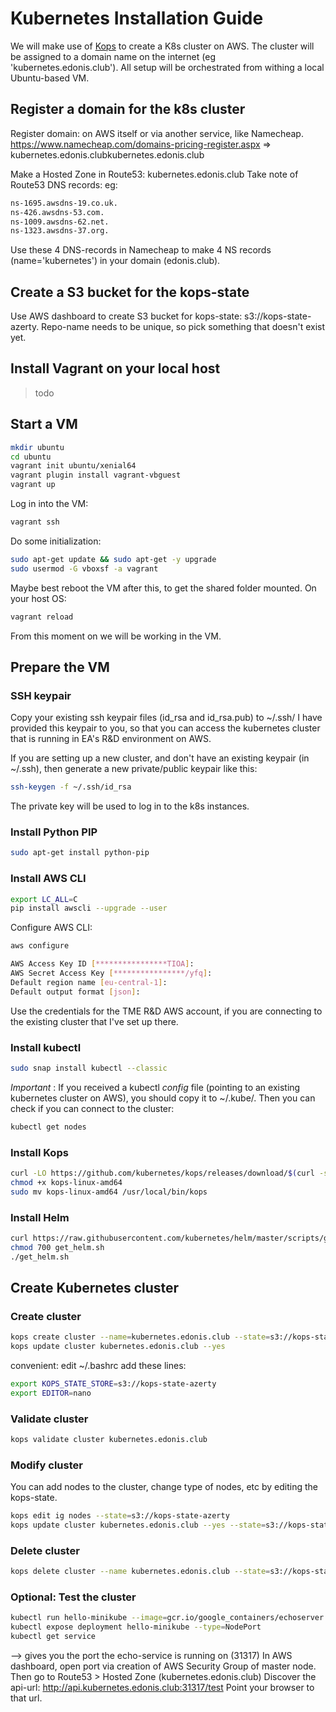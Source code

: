 # Kubernetes Installation Guide

We will make use of [Kops](https://github.com/kubernetes/kops) to create a K8s cluster on AWS.
The cluster will be assigned to a domain name on the internet (eg 'kubernetes.edonis.club').
All setup will be orchestrated from withing a local Ubuntu-based VM.

## Register a domain for the k8s cluster

Register domain: on AWS itself or via another service, like Namecheap.
https://www.namecheap.com/domains-pricing-register.aspx
=> kubernetes.edonis.clubkubernetes.edonis.club

Make a Hosted Zone in Route53: kubernetes.edonis.club
Take note of Route53 DNS records: eg:

```bash
ns-1695.awsdns-19.co.uk.
ns-426.awsdns-53.com.
ns-1009.awsdns-62.net.
ns-1323.awsdns-37.org.
```

Use these 4 DNS-records in Namecheap to make 4 NS records (name='kubernetes') in your domain (edonis.club).

## Create a S3 bucket for the kops-state

Use AWS dashboard to create S3 bucket for kops-state: s3://kops-state-azerty.
Repo-name needs to be unique, so pick something that doesn't exist yet.

## Install Vagrant on your local host

> todo

## Start a VM

```bash
mkdir ubuntu 
cd ubuntu
vagrant init ubuntu/xenial64
vagrant plugin install vagrant-vbguest
vagrant up
```

Log in into the VM:

```bash
vagrant ssh
```

Do some initialization:

```bash
sudo apt-get update && sudo apt-get -y upgrade
sudo usermod -G vboxsf -a vagrant
```

Maybe best reboot the VM after this, to get the shared folder mounted. On your host OS:

```bash
vagrant reload
```

From this moment on we will be working in the VM.

## Prepare the VM

### SSH keypair

Copy your existing ssh keypair files (id_rsa and id_rsa.pub) to ~/.ssh/
I have provided this keypair to you, so that you can access the kubernetes cluster that is running in EA's R&D environment on AWS.

If you are setting up a new cluster, and don't have an existing keypair (in ~/.ssh), then generate a new private/public keypair like this:

```bash
ssh-keygen -f ~/.ssh/id_rsa
```

The private key will be used to log in to the k8s instances.

### Install Python PIP

```bash
sudo apt-get install python-pip
```

### Install AWS CLI

```bash
export LC_ALL=C
pip install awscli --upgrade --user
```

Configure AWS CLI:

```bash
aws configure

AWS Access Key ID [****************TIOA]: 
AWS Secret Access Key [****************/yfq]: 
Default region name [eu-central-1]: 
Default output format [json]:
```

Use the credentials for the TME R&D AWS account, if you are connecting to the existing cluster that I've set up there.

### Install kubectl

```bash
sudo snap install kubectl --classic
```

*Important* : If you received a kubectl _config_ file (pointing to an existing kubernetes cluster on AWS), you should copy it to ~/.kube/. Then you can check if you can connect to the cluster:

```bash
kubectl get nodes
```

### Install Kops

```bash
curl -LO https://github.com/kubernetes/kops/releases/download/$(curl -s https://api.github.com/repos/kubernetes/kops/releases/latest | grep tag_name | cut -d '"' -f 4)/kops-linux-amd64
chmod +x kops-linux-amd64
sudo mv kops-linux-amd64 /usr/local/bin/kops
```

### Install Helm

```bash
curl https://raw.githubusercontent.com/kubernetes/helm/master/scripts/get > get_helm.sh
chmod 700 get_helm.sh
./get_helm.sh
```

## Create Kubernetes cluster

### Create cluster

```bash
kops create cluster --name=kubernetes.edonis.club --state=s3://kops-state-azerty --zones=eu-central-1a,eu-central-1b --node-count=3 --node-size=t2.medium --master-size=t2.small --dns-zone=kubernetes.edonis.club
kops update cluster kubernetes.edonis.club --yes
```

convenient: edit ~/.bashrc
add these lines:
```bash
export KOPS_STATE_STORE=s3://kops-state-azerty
export EDITOR=nano
```

### Validate cluster

```bash
kops validate cluster kubernetes.edonis.club
```

### Modify cluster

You can add nodes to the cluster, change type of nodes, etc by editing the kops-state.

```bash
kops edit ig nodes --state=s3://kops-state-azerty
kops update cluster kubernetes.edonis.club --yes --state=s3://kops-state-azerty
```

### Delete cluster
```bash
kops delete cluster --name kubernetes.edonis.club --state=s3://kops-state-azerty --yes
```

### Optional: Test the cluster
```bash
kubectl run hello-minikube --image=gcr.io/google_containers/echoserver:1.4 --port=8080
kubectl expose deployment hello-minikube --type=NodePort
kubectl get service 
```
--> gives you the port the echo-service is running on (31317)
In AWS dashboard, open port via creation of AWS Security Group of master node.
Then go to Route53 > Hosted Zone (kubernetes.edonis.club)
Discover the api-url: http://api.kubernetes.edonis.club:31317/test
Point your browser to that url.